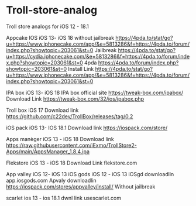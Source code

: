 # Troll-store-analog
Troll store analogs for iOS 12 - 18.1

Appcake IOS	iOS 13- iOS 18
without jailbreak 	https://4pda.to/stat/go?u=https://www.iphonecake.com/app/&e=5813286&f=https://4pda.to/forum/index.php?showtopic=203061&st=0
Jailbreak	https://4pda.to/stat/go?u=https://cydia.iphonecake.com/&e=5813286&f=https://4pda.to/forum/index.php?showtopic=203061&st=0
4pda	https://4pda.to/forum/index.php?showtopic=203061&st=0
Install Link	https://4pda.to/stat/go?u=https://www.iphonecake.com/app/&e=5813286&f=https://4pda.to/forum/index.php?showtopic=203061&st=0



IPA box 	iOS 13- iOS 18
IPA box official site	https://tweak-box.com/ipabox/
Download Link	https://tweak-box.com/32/ios/ipabox.php



Troll box 	iOS 17
Download link 	https://github.com/c22dev/TrollBox/releases/tag/0.2




iOS pack	iOS 13- IOS 18.1
Download link 	https://iospack.com/store/



Apps manèger	iOS 13 - iOS 18
Download link	https://raw.githubusercontent.com/iExmo/TrollStore2-Apps/main/AppsManager_1.8.4.ipa



Flekstore 	iOS 13 - iOS 18
Download Link	flekstore.com



App valley	iOS 12- iOS 13
iOS gods 	iOS 12 - iOS 13
iOSgd downloadlin	app.iosgods.com
Apvaly downloadlin	https://iospack.com/stores/appvalley/install/
Without jailbreak 	

scarlet ios 13 - ios 18.1
dwnl link usescarlet.com
